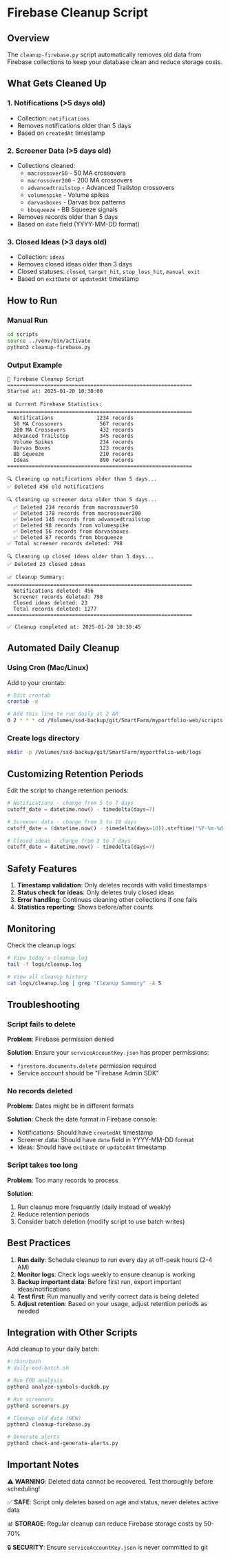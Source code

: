 # Firebase Cleanup Script

## Overview

The `cleanup-firebase.py` script automatically removes old data from Firebase collections to keep your database clean and reduce storage costs.

## What Gets Cleaned Up

### 1. Notifications (>5 days old)
- Collection: `notifications`
- Removes notifications older than 5 days
- Based on `createdAt` timestamp

### 2. Screener Data (>5 days old)
- Collections cleaned:
  - `macrossover50` - 50 MA crossovers
  - `macrossover200` - 200 MA crossovers
  - `advancedtrailstop` - Advanced Trailstop crossovers
  - `volumespike` - Volume spikes
  - `darvasboxes` - Darvas box patterns
  - `bbsqueeze` - BB Squeeze signals
- Removes records older than 5 days
- Based on `date` field (YYYY-MM-DD format)

### 3. Closed Ideas (>3 days old)
- Collection: `ideas`
- Removes closed ideas older than 3 days
- Closed statuses: `closed`, `target_hit`, `stop_loss_hit`, `manual_exit`
- Based on `exitDate` or `updatedAt` timestamp

## How to Run

### Manual Run

```bash
cd scripts
source ../venv/bin/activate
python3 cleanup-firebase.py
```

### Output Example

```
🧹 Firebase Cleanup Script
============================================================
Started at: 2025-01-20 10:30:00

📊 Current Firebase Statistics:
============================================================
  Notifications              1234 records
  50 MA Crossovers            567 records
  200 MA Crossovers           432 records
  Advanced Trailstop          345 records
  Volume Spikes               234 records
  Darvas Boxes                123 records
  BB Squeeze                  210 records
  Ideas                       890 records
============================================================

🔍 Cleaning up notifications older than 5 days...
✅ Deleted 456 old notifications

🔍 Cleaning up screener data older than 5 days...
  ✅ Deleted 234 records from macrossover50
  ✅ Deleted 178 records from macrossover200
  ✅ Deleted 145 records from advancedtrailstop
  ✅ Deleted 98 records from volumespike
  ✅ Deleted 56 records from darvasboxes
  ✅ Deleted 87 records from bbsqueeze
✅ Total screener records deleted: 798

🔍 Cleaning up closed ideas older than 3 days...
✅ Deleted 23 closed ideas

📈 Cleanup Summary:
============================================================
  Notifications deleted: 456
  Screener records deleted: 798
  Closed ideas deleted: 23
  Total records deleted: 1277
============================================================

✅ Cleanup completed at: 2025-01-20 10:30:45
```

## Automated Daily Cleanup

### Using Cron (Mac/Linux)

Add to your crontab:

```bash
# Edit crontab
crontab -e

# Add this line to run daily at 2 AM
0 2 * * * cd /Volumes/ssd-backup/git/SmartFarm/myportfolio-web/scripts && source ../venv/bin/activate && python3 cleanup-firebase.py >> ../logs/cleanup.log 2>&1
```

### Create logs directory

```bash
mkdir -p /Volumes/ssd-backup/git/SmartFarm/myportfolio-web/logs
```

## Customizing Retention Periods

Edit the script to change retention periods:

```python
# Notifications - change from 5 to 7 days
cutoff_date = datetime.now() - timedelta(days=7)

# Screener data - change from 5 to 10 days
cutoff_date = (datetime.now() - timedelta(days=10)).strftime('%Y-%m-%d')

# Closed ideas - change from 3 to 7 days
cutoff_date = datetime.now() - timedelta(days=7)
```

## Safety Features

1. **Timestamp validation**: Only deletes records with valid timestamps
2. **Status check for ideas**: Only deletes truly closed ideas
3. **Error handling**: Continues cleaning other collections if one fails
4. **Statistics reporting**: Shows before/after counts

## Monitoring

Check the cleanup logs:

```bash
# View today's cleanup log
tail -f logs/cleanup.log

# View all cleanup history
cat logs/cleanup.log | grep "Cleanup Summary" -A 5
```

## Troubleshooting

### Script fails to delete

**Problem**: Firebase permission denied

**Solution**: Ensure your `serviceAccountKey.json` has proper permissions:
- `firestore.documents.delete` permission required
- Service account should be "Firebase Admin SDK"

### No records deleted

**Problem**: Dates might be in different formats

**Solution**: Check the date format in Firebase console:
- Notifications: Should have `createdAt` timestamp
- Screener data: Should have `date` field in YYYY-MM-DD format
- Ideas: Should have `exitDate` or `updatedAt` timestamp

### Script takes too long

**Problem**: Too many records to process

**Solution**:
1. Run cleanup more frequently (daily instead of weekly)
2. Reduce retention periods
3. Consider batch deletion (modify script to use batch writes)

## Best Practices

1. **Run daily**: Schedule cleanup to run every day at off-peak hours (2-4 AM)
2. **Monitor logs**: Check logs weekly to ensure cleanup is working
3. **Backup important data**: Before first run, export important ideas/notifications
4. **Test first**: Run manually and verify correct data is being deleted
5. **Adjust retention**: Based on your usage, adjust retention periods as needed

## Integration with Other Scripts

Add cleanup to your daily batch:

```bash
#!/bin/bash
# daily-eod-batch.sh

# Run EOD analysis
python3 analyze-symbols-duckdb.py

# Run screeners
python3 screeners.py

# Cleanup old data (NEW)
python3 cleanup-firebase.py

# Generate alerts
python3 check-and-generate-alerts.py
```

## Important Notes

⚠️ **WARNING**: Deleted data cannot be recovered. Test thoroughly before scheduling!

✅ **SAFE**: Script only deletes based on age and status, never deletes active data

📊 **STORAGE**: Regular cleanup can reduce Firebase storage costs by 50-70%

🔒 **SECURITY**: Ensure `serviceAccountKey.json` is never committed to git
